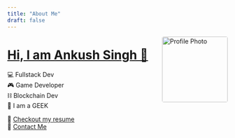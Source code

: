 ```yaml
---
title: "About Me"
draft: false
---
```


<img src="/nihon.png" alt="Profile Photo" width="150px" align="right" style="border-radius:4px;">

# <a href="/srt-resume.html">Hi, I am Ankush Singh 👋</a>

💻 Fullstack Dev \
🎮 Game Developer \
⛓ Blockchain Dev \
🥸 I am a GEEK

🔖 [Checkout my resume](/resume.pdf) \
📨 <a href="mailto:ankush4singh@gmail.com" target="_blank">Contact Me</a>
